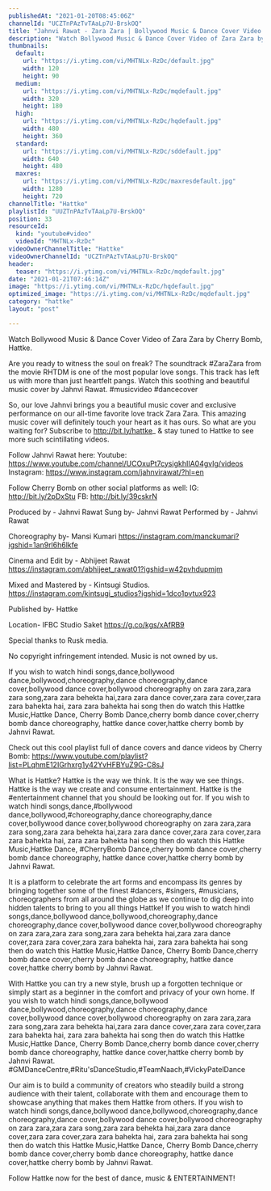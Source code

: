 ```yaml
---
publishedAt: "2021-01-20T08:45:06Z"
channelId: "UCZTnPAzTvTAaLp7U-BrskOQ"
title: "Jahnvi Rawat - Zara Zara | Bollywood Music & Dance Cover Video | Hattke"
description: "Watch Bollywood Music & Dance Cover Video of Zara Zara by Cherry Bomb, Hattke.\n\nAre you ready to witness the soul on freak? The soundtrack #ZaraZara from the movie RHTDM is one of the most popular love songs. This track has left us with more than just heartfelt pangs. Watch this soothing and beautiful music cover by Jahnvi Rawat. #musicvideo #dancecover \n\nSo, our love Jahnvi brings you a beautiful music cover and exclusive performance on our all-time favorite love track Zara Zara. This amazing music cover will definitely touch your heart as it has ours. So what are you waiting for? Subscribe to http://bit.ly/hattke_ & stay tuned to Hattke to see more such scintillating videos.\n\nFollow Jahnvi Rawat here:\nYoutube: https://www.youtube.com/channel/UCOxuPt7cysigkhIIA04gvIg/videos\nInstagram: https://www.instagram.com/jahnvirawat/?hl=en\n\nFollow Cherry Bomb on other social platforms as well: \nIG: http://bit.ly/2pDxStu\nFB: http://bit.ly/39cskrN\n\nProduced by - Jahnvi Rawat\nSung by- Jahnvi Rawat\nPerformed by - Jahnvi Rawat\n\nChoreography by- Mansi Kumari\nhttps://instagram.com/manckumari?igshid=1an9rl6h6lkfe\n\nCinema and Edit by - Abhijeet Rawat\nhttps://instagram.com/abhijeet_rawat01?igshid=w42pvhdupmjm\n\nMixed and Mastered by - Kintsugi Studios.\nhttps://instagram.com/kintsugi_studios?igshid=1dco1pvtux923\n\nPublished by- Hattke\n\nLocation- IFBC Studio Saket\nhttps://g.co/kgs/xAfRB9\n\nSpecial thanks to Rusk media.\n\nNo copyright infringement intended. Music is not owned by us.\n\n\nIf you wish to watch hindi songs,dance,bollywood dance,bollywood,choreography,dance choreography,dance cover,bollywood dance cover,bollywood choreography on zara zara,zara zara song,zara zara behekta hai,zara zara dance cover,zara zara cover,zara zara bahekta hai, zara zara bahekta hai song then do watch this Hattke Music,Hattke Dance, Cherry Bomb Dance,cherry bomb dance cover,cherry bomb dance choreography, hattke dance cover,hattke cherry bomb by Jahnvi Rawat.\n\nCheck out this cool playlist full of dance covers and dance videos by Cherry Bomb: https://www.youtube.com/playlist?list=PLqhmE12IGrhxrg1y42YvHFBYuZ9G-C8sJ\n\nWhat is Hattke? Hattke is the way we think. It is the way we see things. Hattke is the way we create and consume entertainment. Hattke is the #entertainment channel that you should be looking out for. If you wish to watch hindi songs,dance,#bollywood dance,bollywood,#choreography,dance choreography,dance cover,bollywood dance cover,bollywood choreography on zara zara,zara zara song,zara zara behekta hai,zara zara dance cover,zara zara cover,zara zara bahekta hai, zara zara bahekta hai song then do watch this Hattke Music,Hattke Dance, #CherryBomb Dance,cherry bomb dance cover,cherry bomb dance choreography, hattke dance cover,hattke cherry bomb by Jahnvi Rawat.\n\nIt is a platform to celebrate the art forms and encompass its genres by bringing together some of the finest #dancers, #singers, #musicians, choreographers from all around the globe as we continue to dig deep into hidden talents to bring to you all things Hattke! If you wish to watch hindi songs,dance,bollywood dance,bollywood,choreography,dance choreography,dance cover,bollywood dance cover,bollywood choreography on zara zara,zara zara song,zara zara behekta hai,zara zara dance cover,zara zara cover,zara zara bahekta hai, zara zara bahekta hai song then do watch this Hattke Music,Hattke Dance, Cherry Bomb Dance,cherry bomb dance cover,cherry bomb dance choreography, hattke dance cover,hattke cherry bomb by Jahnvi Rawat.\n\nWith Hattke you can try a new style, brush up a forgotten technique or simply start as a beginner in the comfort and privacy of your own home.  If you wish to watch hindi songs,dance,bollywood dance,bollywood,choreography,dance choreography,dance cover,bollywood dance cover,bollywood choreography on zara zara,zara zara song,zara zara behekta hai,zara zara dance cover,zara zara cover,zara zara bahekta hai, zara zara bahekta hai song then do watch this Hattke Music,Hattke Dance, Cherry Bomb Dance,cherry bomb dance cover,cherry bomb dance choreography, hattke dance cover,hattke cherry bomb by Jahnvi Rawat. #GMDanceCentre,#Ritu'sDanceStudio,#TeamNaach,#VickyPatelDance\n\nOur aim is to build a community of creators who steadily build a strong audience with their talent, collaborate with them and encourage them to showcase anything that makes them Hattke from others. If you wish to watch hindi songs,dance,bollywood dance,bollywood,choreography,dance choreography,dance cover,bollywood dance cover,bollywood choreography on zara zara,zara zara song,zara zara behekta hai,zara zara dance cover,zara zara cover,zara zara bahekta hai, zara zara bahekta hai song then do watch this Hattke Music,Hattke Dance, Cherry Bomb Dance,cherry bomb dance cover,cherry bomb dance choreography, hattke dance cover,hattke cherry bomb by Jahnvi Rawat. \n\nFollow Hattke now for the best of dance, music & ENTERTAINMENT!"
thumbnails:
  default:
    url: "https://i.ytimg.com/vi/MHTNLx-RzDc/default.jpg"
    width: 120
    height: 90
  medium:
    url: "https://i.ytimg.com/vi/MHTNLx-RzDc/mqdefault.jpg"
    width: 320
    height: 180
  high:
    url: "https://i.ytimg.com/vi/MHTNLx-RzDc/hqdefault.jpg"
    width: 480
    height: 360
  standard:
    url: "https://i.ytimg.com/vi/MHTNLx-RzDc/sddefault.jpg"
    width: 640
    height: 480
  maxres:
    url: "https://i.ytimg.com/vi/MHTNLx-RzDc/maxresdefault.jpg"
    width: 1280
    height: 720
channelTitle: "Hattke"
playlistId: "UUZTnPAzTvTAaLp7U-BrskOQ"
position: 33
resourceId:
  kind: "youtube#video"
  videoId: "MHTNLx-RzDc"
videoOwnerChannelTitle: "Hattke"
videoOwnerChannelId: "UCZTnPAzTvTAaLp7U-BrskOQ"
header:
  teaser: "https://i.ytimg.com/vi/MHTNLx-RzDc/mqdefault.jpg"
date: "2021-01-21T07:46:14Z"
image: "https://i.ytimg.com/vi/MHTNLx-RzDc/hqdefault.jpg"
optimized_image: "https://i.ytimg.com/vi/MHTNLx-RzDc/mqdefault.jpg"
category: "hattke"
layout: "post"

---
```

Watch Bollywood Music & Dance Cover Video of Zara Zara by Cherry Bomb, Hattke.

Are you ready to witness the soul on freak? The soundtrack #ZaraZara from the movie RHTDM is one of the most popular love songs. This track has left us with more than just heartfelt pangs. Watch this soothing and beautiful music cover by Jahnvi Rawat. #musicvideo #dancecover 

So, our love Jahnvi brings you a beautiful music cover and exclusive performance on our all-time favorite love track Zara Zara. This amazing music cover will definitely touch your heart as it has ours. So what are you waiting for? Subscribe to http://bit.ly/hattke_ & stay tuned to Hattke to see more such scintillating videos.

Follow Jahnvi Rawat here:
Youtube: https://www.youtube.com/channel/UCOxuPt7cysigkhIIA04gvIg/videos
Instagram: https://www.instagram.com/jahnvirawat/?hl=en

Follow Cherry Bomb on other social platforms as well: 
IG: http://bit.ly/2pDxStu
FB: http://bit.ly/39cskrN

Produced by - Jahnvi Rawat
Sung by- Jahnvi Rawat
Performed by - Jahnvi Rawat

Choreography by- Mansi Kumari
https://instagram.com/manckumari?igshid=1an9rl6h6lkfe

Cinema and Edit by - Abhijeet Rawat
https://instagram.com/abhijeet_rawat01?igshid=w42pvhdupmjm

Mixed and Mastered by - Kintsugi Studios.
https://instagram.com/kintsugi_studios?igshid=1dco1pvtux923

Published by- Hattke

Location- IFBC Studio Saket
https://g.co/kgs/xAfRB9

Special thanks to Rusk media.

No copyright infringement intended. Music is not owned by us.


If you wish to watch hindi songs,dance,bollywood dance,bollywood,choreography,dance choreography,dance cover,bollywood dance cover,bollywood choreography on zara zara,zara zara song,zara zara behekta hai,zara zara dance cover,zara zara cover,zara zara bahekta hai, zara zara bahekta hai song then do watch this Hattke Music,Hattke Dance, Cherry Bomb Dance,cherry bomb dance cover,cherry bomb dance choreography, hattke dance cover,hattke cherry bomb by Jahnvi Rawat.

Check out this cool playlist full of dance covers and dance videos by Cherry Bomb: https://www.youtube.com/playlist?list=PLqhmE12IGrhxrg1y42YvHFBYuZ9G-C8sJ

What is Hattke? Hattke is the way we think. It is the way we see things. Hattke is the way we create and consume entertainment. Hattke is the #entertainment channel that you should be looking out for. If you wish to watch hindi songs,dance,#bollywood dance,bollywood,#choreography,dance choreography,dance cover,bollywood dance cover,bollywood choreography on zara zara,zara zara song,zara zara behekta hai,zara zara dance cover,zara zara cover,zara zara bahekta hai, zara zara bahekta hai song then do watch this Hattke Music,Hattke Dance, #CherryBomb Dance,cherry bomb dance cover,cherry bomb dance choreography, hattke dance cover,hattke cherry bomb by Jahnvi Rawat.

It is a platform to celebrate the art forms and encompass its genres by bringing together some of the finest #dancers, #singers, #musicians, choreographers from all around the globe as we continue to dig deep into hidden talents to bring to you all things Hattke! If you wish to watch hindi songs,dance,bollywood dance,bollywood,choreography,dance choreography,dance cover,bollywood dance cover,bollywood choreography on zara zara,zara zara song,zara zara behekta hai,zara zara dance cover,zara zara cover,zara zara bahekta hai, zara zara bahekta hai song then do watch this Hattke Music,Hattke Dance, Cherry Bomb Dance,cherry bomb dance cover,cherry bomb dance choreography, hattke dance cover,hattke cherry bomb by Jahnvi Rawat.

With Hattke you can try a new style, brush up a forgotten technique or simply start as a beginner in the comfort and privacy of your own home.  If you wish to watch hindi songs,dance,bollywood dance,bollywood,choreography,dance choreography,dance cover,bollywood dance cover,bollywood choreography on zara zara,zara zara song,zara zara behekta hai,zara zara dance cover,zara zara cover,zara zara bahekta hai, zara zara bahekta hai song then do watch this Hattke Music,Hattke Dance, Cherry Bomb Dance,cherry bomb dance cover,cherry bomb dance choreography, hattke dance cover,hattke cherry bomb by Jahnvi Rawat. #GMDanceCentre,#Ritu'sDanceStudio,#TeamNaach,#VickyPatelDance

Our aim is to build a community of creators who steadily build a strong audience with their talent, collaborate with them and encourage them to showcase anything that makes them Hattke from others. If you wish to watch hindi songs,dance,bollywood dance,bollywood,choreography,dance choreography,dance cover,bollywood dance cover,bollywood choreography on zara zara,zara zara song,zara zara behekta hai,zara zara dance cover,zara zara cover,zara zara bahekta hai, zara zara bahekta hai song then do watch this Hattke Music,Hattke Dance, Cherry Bomb Dance,cherry bomb dance cover,cherry bomb dance choreography, hattke dance cover,hattke cherry bomb by Jahnvi Rawat. 

Follow Hattke now for the best of dance, music & ENTERTAINMENT!